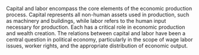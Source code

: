 
Capital and labor encompass the core elements of the economic production process. Capital represents all non-human assets used in production, such as machinery and buildings, while labor refers to the human input necessary for production. Each has a critical role in economic production and wealth creation. The relations between capital and labor have been a central question in political economy, particularly in the scope of wage labor issues, worker rights, and the appropriate distribution of economic output.
```
